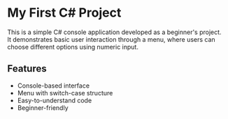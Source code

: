# My First C# Project

This is a simple C# console application developed as a beginner's project.  
It demonstrates basic user interaction through a menu, where users can choose different options using numeric input.

## Features

- Console-based interface
- Menu with switch-case structure
- Easy-to-understand code
- Beginner-friendly

